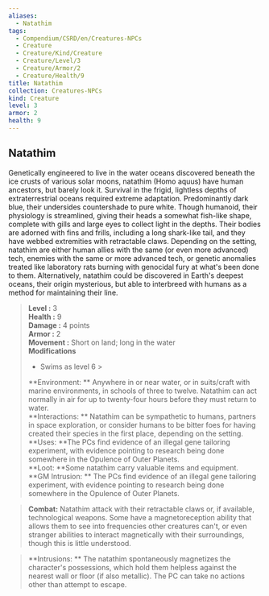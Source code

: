 ```yaml
---
aliases:
  - Natathim
tags:
  - Compendium/CSRD/en/Creatures-NPCs
  - Creature
  - Creature/Kind/Creature
  - Creature/Level/3
  - Creature/Armor/2
  - Creature/Health/9
title: Natathim
collection: Creatures-NPCs
kind: Creature
level: 3
armor: 2
health: 9
---
```

## Natathim  
Genetically engineered to live in the water oceans discovered beneath the ice crusts of various solar moons, natathim (Homo aquus) have human ancestors, but barely look it. Survival in the frigid, lightless depths of extraterrestrial oceans required extreme adaptation. Predominantly dark blue, their undersides countershade to pure white. Though humanoid, their physiology is streamlined, giving their heads a somewhat fish-like shape, complete with gills and large eyes to collect light in the depths. Their bodies are adorned with fins and frills, including a long shark-like tail, and they have webbed extremities with retractable claws. 
Depending on the setting, natathim are either human allies with the same (or even more advanced) tech, enemies with the same or more advanced tech, or genetic anomalies treated like laboratory rats burning with genocidal fury at what's been done to them. Alternatively, natathim could be discovered in Earth's deepest oceans, their origin mysterious, but able to interbreed with humans as a method for maintaining their line.  

  
> **Level :** 3  
> **Health :** 9  
> **Damage :** 4 points  
> **Armor :** 2  
> **Movement :** Short on land; long in the water  
> **Modifications**  
>- Swims as level 6 >
>  
> **Environment: ** Anywhere in or near water, or in suits/craft with marine environments, in schools of three to twelve. Natathim can act normally in air for up to twenty-four hours before they must return to water.  
> **Interactions: ** Natathim can be sympathetic to humans, partners in space exploration, or consider humans to be bitter foes for having created their species in the first place, depending on the setting.  
> **Uses: **The PCs find evidence of an illegal gene tailoring experiment, with evidence pointing to research being done somewhere in the Opulence of Outer Planets.  
> **Loot: **Some natathim carry valuable items and equipment.  
> **GM Intrusion: ** The PCs find evidence of an illegal gene tailoring experiment, with evidence pointing to research being done somewhere in the Opulence of Outer Planets.  

> **Combat:** 
> Natathim attack with their retractable claws or, if available, technological weapons. Some have a magnetoreception ability that allows them to see into frequencies other creatures can't, or even stranger abilities to interact magnetically with their surroundings, though this is little understood.  
  

> **Intrusions: ** 
> The natathim spontaneously magnetizes the character's possessions, which hold them helpless against the nearest wall or floor (if also metallic). The PC can take no actions other than attempt to escape.  
